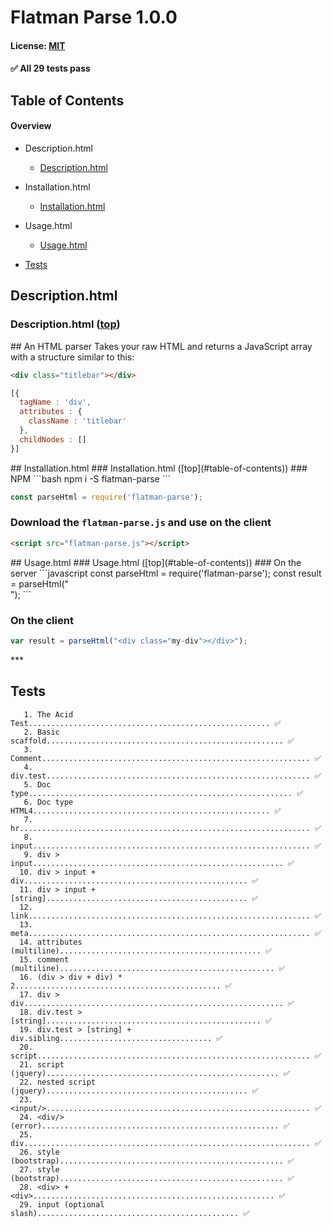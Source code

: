 # Flatman Parse 1.0.0
#### License: [MIT](https://opensource.org/licenses/MIT)

#### ✅ All 29 tests pass

## Table of Contents

#### Overview


- Description.html
  - [Description.html](#--description-h-top)

- Installation.html
  - [Installation.html](#--installation-h-top)

- Usage.html
  - [Usage.html](#--usage-h-top)
- [Tests](#tests)

## Description.html
### Description.html ([top](#table-of-contents))

<markdown title="Description">
  ## An HTML parser
  Takes your raw HTML and returns a JavaScript array with a structure similar to this:

  ```html
  <div class="titlebar"></div>
  ```

  ```javascript
  [{
    tagName : 'div',
    attributes : {
      className : 'titlebar'
    },
    childNodes : []
  }]
  ```
</markdown>
## Installation.html
### Installation.html ([top](#table-of-contents))

<markdown title="Installation">
  ### NPM
  ```bash
  npm i -S flatman-parse
  ```

  ```javascript
  const parseHtml = require('flatman-parse');
  ```

  ### Download the `flatman-parse.js` and use on the client
  ```html
  <script src="flatman-parse.js"></script>
  ```
</markdown>
## Usage.html
### Usage.html ([top](#table-of-contents))

<markdown title="Usage">
  ### On the server
  ```javascript
  const parseHtml = require('flatman-parse');
  const result = parseHtml("<div class="my-div"></div>");
  ```

  ### On the client
  ```javascript
  var result = parseHtml("<div class="my-div"></div>");
  ```
</markdown>
***

## Tests

```
   1. The Acid Test...................................................... ✅
   2. Basic scaffold..................................................... ✅
   3. Comment............................................................ ✅
   4. div.test........................................................... ✅
   5. Doc type........................................................... ✅
   6. Doc type HTML4..................................................... ✅
   7. hr................................................................. ✅
   8. input.............................................................. ✅
   9. div > input........................................................ ✅
  10. div > input + div.................................................. ✅
  11. div > input + [string]............................................. ✅
  12. link............................................................... ✅
  13. meta............................................................... ✅
  14. attributes (multiline)............................................. ✅
  15. comment (multiline)................................................ ✅
  16. (div > div + div) * 2.............................................. ✅
  17. div > div.......................................................... ✅
  18. div.test > [string]................................................ ✅
  19. div.test > [string] + div.sibling.................................. ✅
  20. script............................................................. ✅
  21. script (jquery).................................................... ✅
  22. nested script (jquery)............................................. ✅
  23. <input/>........................................................... ✅
  24. <div/> (error)..................................................... ✅
  25. div................................................................ ✅
  26. style (bootstrap).................................................. ✅
  27. style (bootstrap).................................................. ✅
  28. <div> + <div>...................................................... ✅
  29. input (optional slash)............................................. ✅
```

